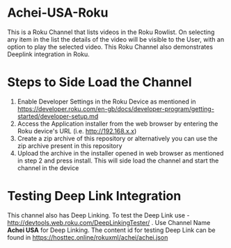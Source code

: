 # Achei-USA-Roku
This is a Roku Channel that lists videos in the Roku Rowlist. On selecting any item in the list the details of the video will be visible to the User, with an option to play the selected video. This Roku Channel also demonstrates Deeplink integration in Roku.

# Steps to Side Load the Channel
1. Enable Developer Settings in the Roku Device as mentioned in https://developer.roku.com/en-gb/docs/developer-program/getting-started/developer-setup.md
2. Access the Application installer from the web browser by entering the Roku device's URL (i.e. http://192.168.x.x)
3. Create a zip archive of this repository or alternatively you can use the zip archive present in this repository
4. Upload the archive in the installer opened in web browser as mentioned in step 2 and press install. This will side load the channel and start the channel in the device

# Testing Deep Link Integration
This channel also has Deep Linking. To test the Deep Link use - http://devtools.web.roku.com/DeepLinkingTester/ . Use Channel Name **Achei USA** for Deep Linking. The content id for testing Deep Link can be found in https://hosttec.online/rokuxml/achei/achei.json
